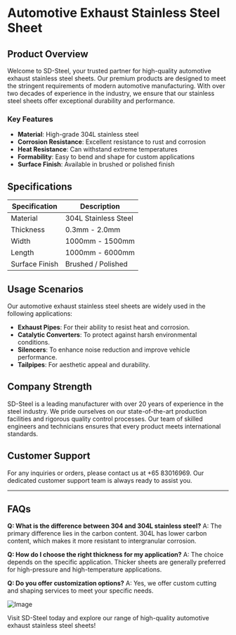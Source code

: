 # Automotive Exhaust Stainless Steel Sheet

## Product Overview

Welcome to SD-Steel, your trusted partner for high-quality automotive exhaust stainless steel sheets. Our premium products are designed to meet the stringent requirements of modern automotive manufacturing. With over two decades of experience in the industry, we ensure that our stainless steel sheets offer exceptional durability and performance.

### Key Features
- **Material**: High-grade 304L stainless steel
- **Corrosion Resistance**: Excellent resistance to rust and corrosion
- **Heat Resistance**: Can withstand extreme temperatures
- **Formability**: Easy to bend and shape for custom applications
- **Surface Finish**: Available in brushed or polished finish

## Specifications

| Specification | Description |
|---------------|-------------|
| Material      | 304L Stainless Steel |
| Thickness     | 0.3mm - 2.0mm |
| Width         | 1000mm - 1500mm |
| Length        | 1000mm - 6000mm |
| Surface Finish| Brushed / Polished |

## Usage Scenarios

Our automotive exhaust stainless steel sheets are widely used in the following applications:
- **Exhaust Pipes**: For their ability to resist heat and corrosion.
- **Catalytic Converters**: To protect against harsh environmental conditions.
- **Silencers**: To enhance noise reduction and improve vehicle performance.
- **Tailpipes**: For aesthetic appeal and durability.

## Company Strength

SD-Steel is a leading manufacturer with over 20 years of experience in the steel industry. We pride ourselves on our state-of-the-art production facilities and rigorous quality control processes. Our team of skilled engineers and technicians ensures that every product meets international standards.

## Customer Support

For any inquiries or orders, please contact us at +65 83016969. Our dedicated customer support team is always ready to assist you.

---

## FAQs

**Q: What is the difference between 304 and 304L stainless steel?**
A: The primary difference lies in the carbon content. 304L has lower carbon content, which makes it more resistant to intergranular corrosion.

**Q: How do I choose the right thickness for my application?**
A: The choice depends on the specific application. Thicker sheets are generally preferred for high-pressure and high-temperature applications.

**Q: Do you offer customization options?**
A: Yes, we offer custom cutting and shaping services to meet your specific needs.

![Image](https://github.com/user-attachments/assets/2567258e-e124-4816-932d-1809bd27ef0b)

Visit SD-Steel today and explore our range of high-quality automotive exhaust stainless steel sheets!